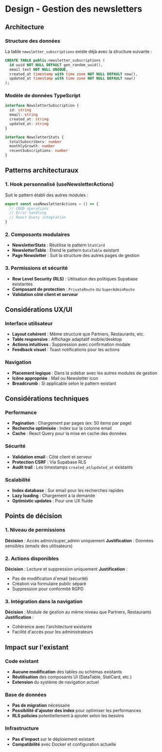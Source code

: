 # Design - Gestion des newsletters

## Architecture

### Structure des données
La table `newsletter_subscriptions` existe déjà avec la structure suivante :
```sql
CREATE TABLE public.newsletter_subscriptions (
  id uuid NOT NULL DEFAULT gen_random_uuid(),
  email text NOT NULL UNIQUE,
  created_at timestamp with time zone NOT NULL DEFAULT now(),
  updated_at timestamp with time zone NOT NULL DEFAULT now()
);
```

### Modèle de données TypeScript
```typescript
interface NewsletterSubscription {
  id: string
  email: string
  created_at: string
  updated_at: string
}

interface NewsletterStats {
  totalSubscribers: number
  monthlyGrowth: number
  recentSubscriptions: number
}
```

## Patterns architecturaux

### 1. Hook personnalisé (useNewsletterActions)
Suit le pattern établi des autres modules :
```typescript
export const useNewsletterActions = () => {
  // CRUD operations
  // Error handling
  // React Query integration
}
```

### 2. Composants modulaires
- **NewsletterStats** : Réutilise le pattern `StatCard`
- **NewsletterTable** : Étend le pattern `DataTable` existant
- **Page Newsletter** : Suit la structure des autres pages de gestion

### 3. Permissions et sécurité
- **Row Level Security (RLS)** : Utilisation des politiques Supabase existantes
- **Composant de protection** : `PrivateRoute` ou `SuperAdminRoute`
- **Validation côté client et serveur**

## Considérations UX/UI

### Interface utilisateur
- **Layout cohérent** : Même structure que Partners, Restaurants, etc.
- **Table responsive** : Affichage adaptatif mobile/desktop
- **Actions intuitives** : Suppression avec confirmation modale
- **Feedback visuel** : Toast notifications pour les actions

### Navigation
- **Placement logique** : Dans la sidebar avec les autres modules de gestion
- **Icône appropriée** : Mail ou Newsletter icon
- **Breadcrumb** : Si applicable selon le pattern existant

## Considérations techniques

### Performance
- **Pagination** : Chargement par pages (ex: 50 items par page)
- **Recherche optimisée** : Index sur la colonne email
- **Cache** : React Query pour la mise en cache des données

### Sécurité
- **Validation email** : Côté client et serveur
- **Protection CSRF** : Via Supabase RLS
- **Audit trail** : Les timestamps `created_at`/`updated_at` existants

### Scalabilité
- **Index database** : Sur email pour les recherches rapides
- **Lazy loading** : Chargement à la demande
- **Optimistic updates** : Pour une UX fluide

## Points de décision

### 1. Niveau de permissions
**Décision** : Accès admin/super_admin uniquement
**Justification** : Données sensibles (emails des utilisateurs)

### 2. Actions disponibles
**Décision** : Lecture et suppression uniquement
**Justification** : 
- Pas de modification d'email (sécurité)
- Création via formulaire public séparé
- Suppression pour conformité RGPD

### 3. Intégration dans la navigation
**Décision** : Module de gestion au même niveau que Partners, Restaurants
**Justification** : 
- Cohérence avec l'architecture existante
- Facilité d'accès pour les administrateurs

## Impact sur l'existant

### Code existant
- **Aucune modification** des tables ou schémas existants
- **Réutilisation** des composants UI (DataTable, StatCard, etc.)
- **Extension** du système de navigation actuel

### Base de données
- **Pas de migration** nécessaire
- **Possibilité d'ajouter des index** pour optimiser les performances
- **RLS policies** potentiellement à ajouter selon les besoins

### Infrastructure
- **Pas d'impact** sur le déploiement existant
- **Compatibilité** avec Docker et configuration actuelle